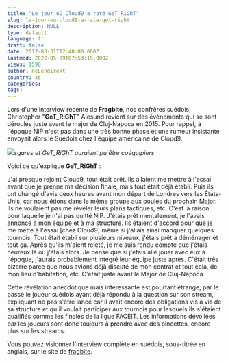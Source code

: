 ```yaml
---
title: "Le jour où Cloud9 a raté GeT_RiGhT"
slug: le-jour-ou-cloud9-a-rate-get-right
description: NULL
type: default
language: fr
draft: false
date: 2017-03-31T12:48:00.000Z
lastmod: 2022-05-09T07:53:19.000Z
views: 1598
author: neLendirekt
country: se
categories:
tags:
---
```

Lors d'une interview récente de **Fragbite**, nos confrères suédois, Christopher "**GeT\_RiGhT**" Alesund revient sur des évènements qui se sont déroulés juste avant le major de Cluj-Napoca en 2015\. Pour rappel, à l'époque NiP n'est pas dans une très bonne phase et une rumeur insistante envoyait alors le Suédois chez l'équipe américaine de Cloud9.

![](/storage/images/58de4fc739824_55ebbffeccf00bb6895djpg.jpg)_sgares et GeT\_RiGhT auraient pu être coéquipiers_

Voici ce qu'explique **GeT\_RiGhT** :

J'ai presque rejoint Cloud9, tout était prêt. Ils allaient me mettre à l'essai avant que je prenne ma décision finale, mais tout était déjà établi. Puis ils ont changé d'avis deux heures avant mon départ de Londres vers les États-Unis, car nous étions dans le même groupe aux poules du prochain Major. Ils ne voulaient pas me révéler leurs plans tactiques, etc. C'est la raison pour laquelle je n'ai pas quitté NiP. J'étais prêt mentalement, je l'avais annoncé à mon équipe et à ma structure. Ils étaient d'accord pour que je me mette à l'essai \[chez Cloud9\] même si j'allais ainsi manquer quelques tournois. Tout était établi sur plusieurs niveaux, j'étais prêt à déménager et tout ça. Après qu'ils m'aient rejeté, je me suis rendu compte que j'étais heureux là où j'étais alors. Je pense que si j'étais allé jouer avec eux à l'époque, j'aurais probablement intégré leur équipe juste après. C'était très bizarre parce que nous avions déjà discuté de mon contrat et tout cela, de mon lieu d'habitation, etc. C'était juste avant le Major de Cluj-Napoca. 

Cette révélation anecdotique mais intéressante est pourtant étrange, par le passé le joueur suédois ayant déjà répondu à la question sur son stream, expliquant ne pas s'être lancé car il avait encore des obligations vis à vis de sa structure et qu'il voulait participer aux tournois pour lesquels ils s'étaient qualifiés comme les finales de la ligue FACEIT. Les informations dévoilées par les joueurs sont donc toujours à prendre avec des pincettes, encore plus sur les streams.

Vous pouvez visionner l'interview complète en suédois, sous-titrée en anglais, sur le site de [fragbite](http://fragbite.com/cs/video/3152/get%5Fright-on-joining-c9-my-flight-ticket-got-canceled-two-hours-before-takeoff).
